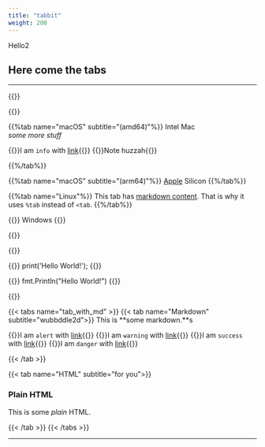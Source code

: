 ```yaml
---
title: "tabbit"
weight: 200
---
```

Hello2



## Here come the tabs
---

{{<tabs name="platform" >}}


{{<tab name="wubble" include="build__platform__macos__amd64" />}}

{{%tab name="macOS" subtitle="(amd64)"%}}
Intel Mac
<br/>
*some more stuff*

{{<info>}}I am `info` with [link](https://example.com){{</info>}}
{{<note>}}Note huzzah{{</note>}}

{{%/tab%}}

{{%tab name="macOS" subtitle="(arm64)"%}}
[Apple](https://apple.com) Silicon
{{%/tab%}}

{{%tab name="Linux"%}}
This tab has [markdown content](https://https://www.markdownguide.org). That
is why it uses `%tab` instead of `<tab`.
{{%/tab%}}

{{<tab name="Windows">}}
Windows
{{</tab>}}

{{</tabs>}}


{{<tabs name="languages-tabs" >}}

{{<tab name="Python" codelang="py">}}
print('Hello World!');
{{</tab>}}

{{<tab name="Go" codelang="go">}}
fmt.Println("Hello World!")
{{</tab>}}

{{</tabs>}}





{{< tabs name="tab_with_md" >}}
{{< tab name="Markdown" subtitle="wubbddle2d">}}
This is **some markdown.**s



{{<info>}}I am `alert` with [link](https://example.com){{</info>}}
{{<warning>}}I am `warning` with [link](https://example.com){{</warning>}}
{{<success>}}I am `success` with [link](https://example.com){{</success>}}
{{<danger>}}I am `danger` with [link](https://example.com){{</success>}}

{{< /tab >}}


{{< tab name="HTML" subtitle="for you">}}
<div>
	<h3>Plain HTML</h3>
	<p>This is some <i>plain</i> HTML.</p>
</div>
{{< /tab >}}
{{< /tabs >}}

---



